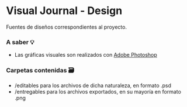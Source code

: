 # Visual Journal - Design
Fuentes de diseños correspondientes al proyecto.

### A saber :bulb:
* Las gráficas visuales son realizados con [Adobe Photoshop](https://www.adobe.com/la/products/photoshop.html)

### Carpetas contenidas :card_file_box:
* /editables para los archivos de dicha naturaleza, en formato .psd
* /entregables para los archivos exportados, en su mayoría en formato .png
